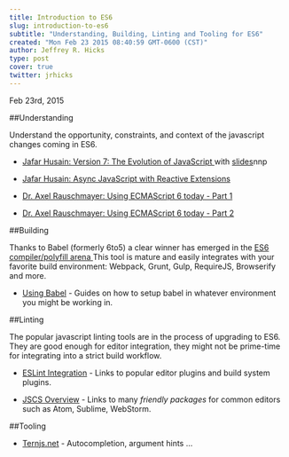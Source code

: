 ```yaml
---
title: Introduction to ES6
slug: introduction-to-es6
subtitle: "Understanding, Building, Linting and Tooling for ES6"
created: "Mon Feb 23 2015 08:40:59 GMT-0600 (CST)"
author: Jeffrey R. Hicks
type: post
cover: true
twitter: jrhicks
---
```


Feb 23rd, 2015

##Understanding

Understand the opportunity, constraints, and context of the javascript changes coming in ES6.

* [Jafar Husain: Version 7: The Evolution of JavaScript ](https://www.youtube.com/watch?v=DqMFX91ToLw) with [slides](http://html5devconf.com/slides/Jafar%20Husain_JavaScript%207%20-%20The%20Evolution%20of%20JS.pdf)nnp

* [Jafar Husain: Async JavaScript with Reactive Extensions](https://www.youtube.com/watch?v=XRYN2xt11Ek)

* [Dr. Axel Rauschmayer: Using ECMAScript 6 today - Part 1](https://www.youtube.com/watch?v=Fg3bEZIcnUw)

* [Dr. Axel Rauschmayer: Using ECMAScript 6 today - Part 2](https://www.youtube.com/watch?v=Vhhq1WpzsnM)

##Building

Thanks to Babel (formerly 6to5) a clear winner has emerged in the
[ES6 compiler/polyfill arena ](http://kangax.github.io/compat-table/es6/) This tool is mature and easily integrates with your favorite build environment: Webpack, Grunt, Gulp, RequireJS, Browserify and more.

* [Using Babel](https://babeljs.io/docs/using-babel/) - Guides on how to setup babel in whatever environment you might be working in.

##Linting

The popular javascript linting tools are in the process of upgrading to ES6.  They are good enough for editor integration, they might not
be prime-time for integrating into a strict build workflow.

* [ESLint Integration](http://eslint.org/docs/integrations/) - Links to popular editor plugins and build system plugins.

* [JSCS Overview](http://jscs.info/overview.html) - Links to many *friendly packages* for common editors such as Atom, Sublime, WebStorm.

##Tooling

* [Ternjs.net](http://ternjs.net/) - Autocompletion, argument hints ...
